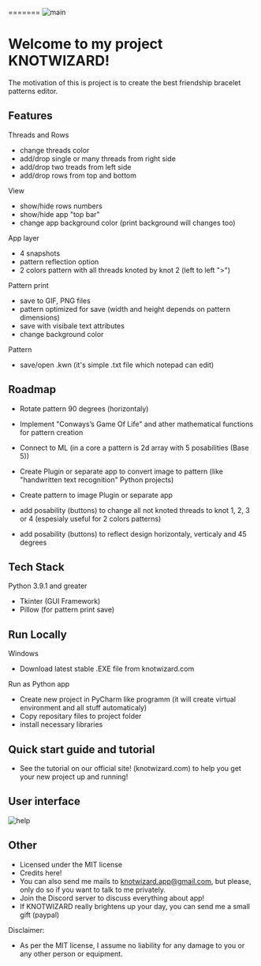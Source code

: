 

=======
![main](https://github.com/djindji/knotwizard/assets/85453169/ec586981-b4ff-4674-8dd7-35664639feeb)

# Welcome to my project KNOTWIZARD!

The motivation of this is project is to create
the best friendship bracelet patterns editor.


## Features

Threads and Rows 

- change threads color
- add/drop single or many threads from right side
- add/drop two treads from left side
- add/drop rows from top and bottom

View

- show/hide rows numbers
- show/hide app "top bar"
- change app background color (print background will changes too)

App layer

- 4 snapshots
- pattern reflection option
- 2 colors pattern with all threads knoted by knot 2 (left to left ">")

Pattern print

- save to GIF, PNG files
- pattern optimized for save (width and height depends on pattern dimensions) 
- save with visibale text attributes 
- change background color

Pattern 

- save/open .kwn (it's simple .txt file which notepad can edit)



## Roadmap

- Rotate pattern 90 degrees (horizontaly)

- Implement "Conways’s Game Of Life" and ather mathematical functions for pattern creation

- Connect to ML (in a core a pattern is 2d array with 5 posabilities (Base 5))
- Create Plugin or separate app to convert image to pattern (like "handwritten text recognition" Python projects)  
- Create pattern to image Plugin or separate app 
- add posability (buttons) to change all not knoted threads to knot 1, 2, 3  or 4 (espesialy useful for 2 colors patterns)
- add posability (buttons) to reflect design horizontaly, verticaly and 45 degrees

## Tech Stack

Python 3.9.1 and greater
- Tkinter (GUI Framework)
- Pillow (for pattern print save)

## Run Locally
Windows

- Download latest stable .EXE file from knotwizard.com

Run as Python app

- Create new project in PyCharm like programm (it will create virtual environment and all stuff automaticaly)
- Copy repositary files to project folder
- install necessary libraries

## Quick start guide and tutorial

- See the tutorial on our official site! (knotwizard.com) to help you get your new project up and running!

## User interface

![help](https://github.com/djindji/knotwizard/assets/85453169/798fae15-9046-453c-9340-5a5372add3d9)
 

## Other
- Licensed under the MIT license
- Credits here!
- You can also send me mails to knotwizard.app@gmail.com, but please, only do so if you want to talk to me privately.
- Join the Discord server to discuss everything about app!
- If KNOTWIZARD really brightens up your day, you can send me a small gift (paypal)

Disclaimer:
- As per the MIT license, I assume no liability for any damage to you or any other person or equipment.
